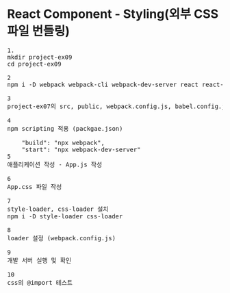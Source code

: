# React Component - Styling(외부 CSS 파일 번들링)
<pre>
1.
mkdir project-ex09
cd project-ex09

2
npm i -D webpack webpack-cli webpack-dev-server react react-dom @babel/core babel-loader @babel/preset-env @babel/preset-react

3
project-ex07의 src, public, webpack.config.js, babel.config.json 복사

4
npm scripting 적용 (packgae.json)

    "build": "npx webpack",
    "start": "npx webpack-dev-server"
5
애플리케이션 작성 - App.js 작성

6
App.css 파일 작성

7
style-loader, css-loader 설치
npm i -D style-loader css-loader

8
loader 설정 (webpack.config.js)

9
개발 서버 실행 및 확인

10
css의 @import 테스트 
</pre> 